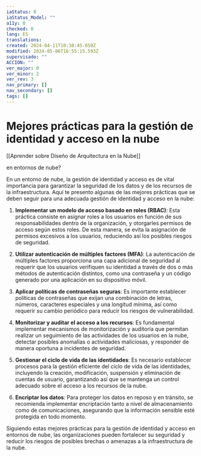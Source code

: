 ```yaml
---
iaStatus: 0
iaStatus_Model: ""
a11y: 0
checked: 0
lang: ES
translations: 
created: 2024-04-11T10:38:45.659Z
modified: 2024-05-06T16:55:15.593Z
supervisado: ""
ACCION: ""
ver_major: 0
ver_minor: 2
ver_rev: 3
nav_primary: []
nav_secondary: []
tags: []
---
```

# Mejores prácticas para la gestión de identidad y acceso en la nube

[[Aprender sobre Diseño de Arquitectura en la Nube]]

 en entornos de nube?

En un entorno de nube, la gestión de identidad y acceso es de vital importancia para garantizar la seguridad de los datos y de los recursos de la infraestructura. Aquí te presento algunas de las mejores prácticas que se deben seguir para una adecuada gestión de identidad y acceso en la nube:

1. **Implementar un modelo de acceso basado en roles (RBAC)**: Esta práctica consiste en asignar roles a los usuarios en función de sus responsabilidades dentro de la organización, y otorgarles permisos de acceso según estos roles. De esta manera, se evita la asignación de permisos excesivos a los usuarios, reduciendo así los posibles riesgos de seguridad.

2. **Utilizar autenticación de múltiples factores (MFA)**: La autenticación de múltiples factores proporciona una capa adicional de seguridad al requerir que los usuarios verifiquen su identidad a través de dos o más métodos de autenticación distintos, como una contraseña y un código generado por una aplicación en su dispositivo móvil.

3. **Aplicar políticas de contraseñas seguras**: Es importante establecer políticas de contraseñas que exijan una combinación de letras, números, caracteres especiales y una longitud mínima, así como requerir su cambio periódico para reducir los riesgos de vulnerabilidad.

4. **Monitorizar y auditar el acceso a los recursos**: Es fundamental implementar mecanismos de monitorización y auditoría que permitan realizar un seguimiento de las actividades de los usuarios en la nube, detectar posibles anomalías o actividades maliciosas, y responder de manera oportuna a incidentes de seguridad.

5. **Gestionar el ciclo de vida de las identidades**: Es necesario establecer procesos para la gestión eficiente del ciclo de vida de las identidades, incluyendo la creación, modificación, suspensión y eliminación de cuentas de usuario, garantizando así que se mantenga un control adecuado sobre el acceso a los recursos de la nube.

6. **Encriptar los datos**: Para proteger los datos en reposo y en tránsito, se recomienda implementar encriptación tanto a nivel de almacenamiento como de comunicaciones, asegurando que la información sensible esté protegida en todo momento.

Siguiendo estas mejores prácticas para la gestión de identidad y acceso en entornos de nube, las organizaciones pueden fortalecer su seguridad y reducir los riesgos de posibles brechas o amenazas a la infraestructura de la nube.
